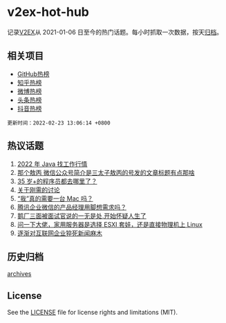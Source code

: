 # v2ex-hot-hub

 记录[V2EX](https://www.v2ex.com/)从 2021-01-06 日至今的热门话题。每小时抓取一次数据，按天[归档](archives)。
 
 ## 相关项目

- [GitHub热榜](https://github.com/snaildev/github-hot-hub)
- [知乎热榜](https://github.com/snaildev/zhihu-hot-hub)
- [微博热榜](https://github.com/snaildev/weibo-hot-hub)
- [头条热榜](https://github.com/snaildev/toutiao-hot-hub)
- [抖音热榜](https://github.com/snaildev/douyin-hot-hub)


 `更新时间：2022-02-23 13:06:14 +0800`

## 热议话题

1. [2022 年 Java 找工作行情](https://www.v2ex.com/t/835637)
1. [那个敖丙 微信公众号简介是三太子敖丙的号发的文章标题有点那啥](https://www.v2ex.com/t/835651)
1. [35 岁+的程序员都去哪里了？](https://www.v2ex.com/t/835685)
1. [关于刚需的讨论](https://www.v2ex.com/t/835811)
1. [“我”真的需要一台 Mac 吗？](https://www.v2ex.com/t/835771)
1. [腾讯企业微信的产品经理用脚想需求吗？](https://www.v2ex.com/t/835641)
1. [鹅厂三面被面试官说的一无是处,开始怀疑人生了](https://www.v2ex.com/t/835831)
1. [问一下大佬，家用服务器是选择 ESXI 套娃，还是直接物理机上 Linux](https://www.v2ex.com/t/835688)
1. [逐渐对互联网企业猝死新闻麻木](https://www.v2ex.com/t/835841)

## 历史归档

[archives](archives)

## License

See the [LICENSE](LICENSE) file for license rights and limitations (MIT).
